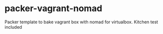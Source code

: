 # packer-vagrant-nomad
Packer template to bake vagrant box with nomad for virtualbox. Kitchen test included
